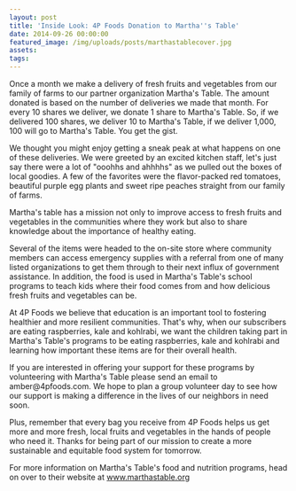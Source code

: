 ```yaml
---
layout: post
title: 'Inside Look: 4P Foods Donation to Martha''s Table'
date: 2014-09-26 00:00:00
featured_image: /img/uploads/posts/marthastablecover.jpg
assets:
tags:
---
```


<div class="editable"><p>Once a month we make a delivery of fresh fruits and vegetables from our family of farms to our partner organization Martha's Table. The amount donated is based on the number of deliveries we made that month. For every 10 shares we deliver, we donate 1 share to Martha's Table. So, if we delivered 100 shares, we deliver 10 to Martha's Table, if we deliver 1,000, 100 will go to Martha's Table. You get the gist.</p><p>We thought you might enjoy getting a sneak peak at what happens on one of these deliveries. We were greeted by an excited kitchen staff, let's just say there were a lot of "ooohhs and ahhhhs" as we pulled out the boxes of local goodies. A few of the favorites were the flavor-packed red tomatoes, beautiful purple egg plants and sweet ripe peaches straight from our family of farms.</p><p>Martha's table has a mission not only to improve access to fresh fruits and vegetables in the communities where they work but also to share knowledge about the importance of healthy eating.</p><p>Several of the items were headed to the on-site store where community members can access emergency supplies with a referral from one of many listed organizations to get them through to their next influx of government assistance. In addition, the food is used in Martha's Table's school programs to teach kids where their food comes from and how delicious fresh fruits and vegetables can be.</p><p>At 4P Foods we believe that education is an important tool to fostering healthier and more resilient communities. That's why, when our subscribers are eating raspberries, kale and kohlrabi, we want the children taking part in Martha's Table's programs to be eating raspberries, kale and kohlrabi and learning how important these items are for their overall health.</p><p>If you are interested in offering your support for these programs by volunteering with Martha's Table please send an email to amber@4pfoods.com. We hope to plan a group volunteer day to see how our support is making a difference in the lives of our neighbors in need soon.</p><p>Plus, remember that every bag you receive from 4P Foods helps us get more and more fresh, local fruits and vegetables in the hands of people who need it. Thanks for being part of our mission to create a more sustainable and equitable food system for tomorrow.</p><p>For more information on Martha's Table's food and nutrition programs, head on over to their website at&nbsp;<a target="_blank" href="http://4pfoods.com/wp-admin/www.marthastable.org">www.marthastable.org</a></p></div>